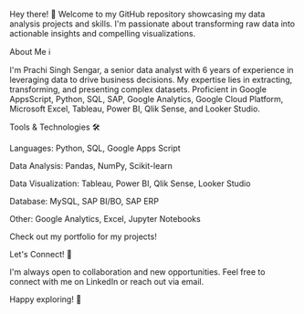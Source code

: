 Hey there! 👋 Welcome to my GitHub repository showcasing my data analysis projects and skills. I'm passionate about transforming raw data into actionable insights and compelling visualizations.

About Me ℹ️

I'm Prachi Singh Sengar, a senior data analyst with 6 years of experience in leveraging data to drive business decisions. My expertise lies in extracting, transforming, and presenting complex datasets. Proficient in Google
AppsScript, Python, SQL, SAP, Google Analytics, Google Cloud Platform, Microsoft Excel, Tableau, Power BI, Qlik Sense, and
Looker Studio.

Tools & Technologies 🛠️

Languages: Python, SQL,  Google Apps Script

Data Analysis: Pandas, NumPy, Scikit-learn

Data Visualization: Tableau, Power BI, Qlik Sense, Looker Studio

Database: MySQL, SAP BI/BO, SAP ERP

Other: Google Analytics, Excel, Jupyter Notebooks

Check out my portfolio for my projects!

Let's Connect! 🤝

I'm always open to collaboration and new opportunities. Feel free to connect with me on LinkedIn or reach out via email.

Happy exploring! 🚀
